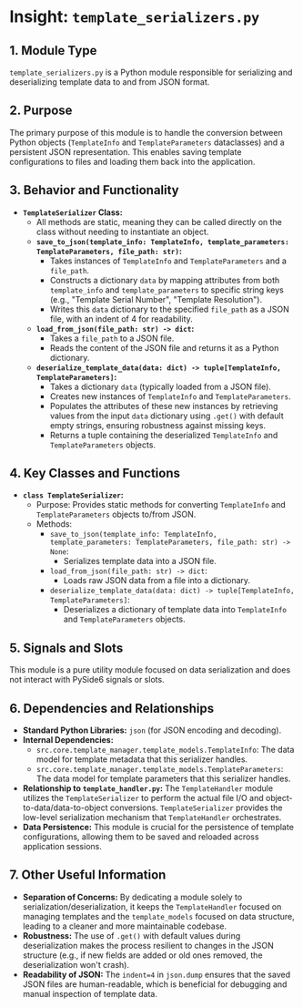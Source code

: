 # Insight: `template_serializers.py`

## 1. Module Type

`template_serializers.py` is a Python module responsible for serializing and deserializing template data to and from JSON format.

## 2. Purpose

The primary purpose of this module is to handle the conversion between Python objects (`TemplateInfo` and `TemplateParameters` dataclasses) and a persistent JSON representation. This enables saving template configurations to files and loading them back into the application.

## 3. Behavior and Functionality

- **`TemplateSerializer` Class:**
  - All methods are static, meaning they can be called directly on the class without needing to instantiate an object.
  - **`save_to_json(template_info: TemplateInfo, template_parameters: TemplateParameters, file_path: str)`:**
    - Takes instances of `TemplateInfo` and `TemplateParameters` and a `file_path`.
    - Constructs a dictionary `data` by mapping attributes from both `template_info` and `template_parameters` to specific string keys (e.g., "Template Serial Number", "Template Resolution").
    - Writes this `data` dictionary to the specified `file_path` as a JSON file, with an indent of 4 for readability.
  - **`load_from_json(file_path: str) -> dict`:**
    - Takes a `file_path` to a JSON file.
    - Reads the content of the JSON file and returns it as a Python dictionary.
  - **`deserialize_template_data(data: dict) -> tuple[TemplateInfo, TemplateParameters]`:**
    - Takes a dictionary `data` (typically loaded from a JSON file).
    - Creates new instances of `TemplateInfo` and `TemplateParameters`.
    - Populates the attributes of these new instances by retrieving values from the input `data` dictionary using `.get()` with default empty strings, ensuring robustness against missing keys.
    - Returns a tuple containing the deserialized `TemplateInfo` and `TemplateParameters` objects.

## 4. Key Classes and Functions

- **`class TemplateSerializer`:**
  - Purpose: Provides static methods for converting `TemplateInfo` and `TemplateParameters` objects to/from JSON.
  - Methods:
    - `save_to_json(template_info: TemplateInfo, template_parameters: TemplateParameters, file_path: str) -> None`:
      - Serializes template data into a JSON file.
    - `load_from_json(file_path: str) -> dict`:
      - Loads raw JSON data from a file into a dictionary.
    - `deserialize_template_data(data: dict) -> tuple[TemplateInfo, TemplateParameters]`:
      - Deserializes a dictionary of template data into `TemplateInfo` and `TemplateParameters` objects.

## 5. Signals and Slots

This module is a pure utility module focused on data serialization and does not interact with PySide6 signals or slots.

## 6. Dependencies and Relationships

- **Standard Python Libraries:** `json` (for JSON encoding and decoding).
- **Internal Dependencies:**
  - `src.core.template_manager.template_models.TemplateInfo`: The data model for template metadata that this serializer handles.
  - `src.core.template_manager.template_models.TemplateParameters`: The data model for template parameters that this serializer handles.
- **Relationship to `template_handler.py`:** The `TemplateHandler` module utilizes the `TemplateSerializer` to perform the actual file I/O and object-to-data/data-to-object conversions. `TemplateSerializer` provides the low-level serialization mechanism that `TemplateHandler` orchestrates.
- **Data Persistence:** This module is crucial for the persistence of template configurations, allowing them to be saved and reloaded across application sessions.

## 7. Other Useful Information

- **Separation of Concerns:** By dedicating a module solely to serialization/deserialization, it keeps the `TemplateHandler` focused on managing templates and the `template_models` focused on data structure, leading to a cleaner and more maintainable codebase.
- **Robustness:** The use of `.get()` with default values during deserialization makes the process resilient to changes in the JSON structure (e.g., if new fields are added or old ones removed, the deserialization won't crash).
- **Readability of JSON:** The `indent=4` in `json.dump` ensures that the saved JSON files are human-readable, which is beneficial for debugging and manual inspection of template data.
